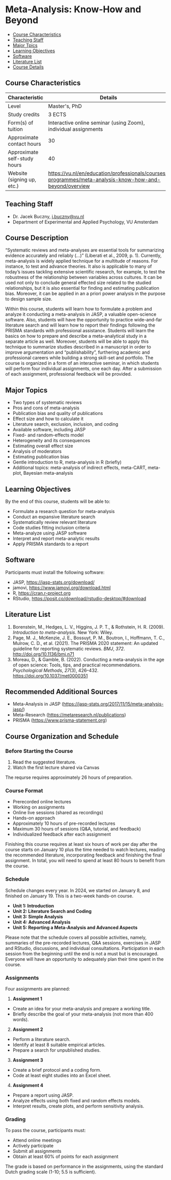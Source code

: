Meta-Analysis: Know-How and Beyond
================

- [Course Characteristics](#course-characteristics)
- [Teaching Staff](#teaching-staff)
- [Major Tpics](#major-topics)
- [Learning Objectives](#learning-objectives)
- [Software](#software)
- [Literature List](#literature-list)
- [Course Details](#course-details)

## Course Characteristics

| Characteristic               | Details                                                         |
|------------------------------|-----------------------------------------------------------------|
| Level                        | Master's, PhD                                                   |
| Study credits                | 3 ECTS                                                          |
| Form(s) of tuition           | Interactive online seminar (using Zoom), individual assignments |
| Approximate contact hours    | 30                                                              |
| Approximate self-study hours | 40                                                              |
| Website (signing up, etc.)   |  https://vu.nl/en/education/professionals/courses-programmes/meta-analysis-know-how-and-beyond/overview |

## Teaching Staff

- Dr. Jacek Buczny, j.buczny@vu.nl
- Department of Experimental and Applied Psychology, VU Amsterdam

## Course Description

“Systematic reviews and meta-analyses are essential tools for summarizing evidence accurately and reliably (...)” (Liberati et al., 2009, p. 1). Currently, meta-analysis is widely applied technique for a multitude of reasons. For instance, to test and advance theories. It also is applicable to many of today’s issues tackling extensive scientific research, for example, to test the robustness of the relationship between variables across cultures. It can be used not only to conclude general effected size related to the studied relationships, but it is also essential for finding and estimating publication bias. Moreover, it can be applied in an a priori power analysis in the purpose to design sample size.

Within this course, students will learn how to formulate a problem and analyze it conducting a meta-analysis in JASP, a valuable open-science software. Also, students will have the opportunity to practice wide-and-far literature search and will learn how to report their findings following the PRISMA standards with professional assistance. Students will learn the basics on how to prepare and describe a meta-analytical study in a separate article as well. Moreover, students will be able to apply this technique to summarize studies described in a manuscript in order to improve argumentation and “publishability”, furthering academic and professional careers while building a strong skill-set and portfolio.
The course is organized in a form of an interactive seminar, in which students will perform four individual assignments, one each day. After a submission of each assignment, professional feedback will be provided.

## Major Topics

- Two types of systematic reviews
- Pros and cons of meta-analysis
- Publication bias and quality of publications
- Effect size and how to calculate it
- Literature search, exclusion, inclusion, and coding
- Available software, including JASP
- Fixed- and random-effects model
- Heterogeneity and its consequences
- Estimating overall effect size
- Analysis of moderators
- Estimating publication bias
- Gentle introduction to R, meta-analysis in R (briefly)
- Additional topics: meta-analysis of indirect effects, meta-CART, meta-plot, Bayesian meta-analysis

## Learning Objectives

By the end of this course, students will be able to:
- Formulate a research question for meta-analysis
- Conduct an expansive literature search
- Systematically review relevant literature
- Code studies fitting inclusion criteria
- Meta-analyze using JASP software
- Interpret and report meta-analytic results
- Apply PRISMA standards to a report

## Software

Participants must install the following software:

- JASP, https://jasp-stats.org/download/
- jamovi, https://www.jamovi.org/download.html
- R, https://cran.r-project.org
- RStudio, https://posit.co/download/rstudio-desktop/#download

## Literature List

1. Borenstein, M., Hedges, L. V., Higgins, J. P. T., & Rothstein, H. R. (2009). *Introduction to meta-analysis*. New York: Wiley.
2. Page, M. J., McKenzie, J. E., Bossuyt, P. M., Boutron, I., Hoffmann, T. C., Mulrow, C. D., et al. (2021). The PRISMA 2020 statement: An updated guideline for reporting systematic reviews. *BMJ*, *372*. http://doi.org/10.1136/bmj.n71
3. Moreau, D., & Gamble, B. (2022). Conducting a meta-analysis in the age of open science: Tools, tips, and practical recommendations. *Psychological Methods*, *27*(3), 426–432. https://doi.org/10.1037/met0000351

## Recommended Additional Sources

- Meta-Analysis in JASP (https://jasp-stats.org/2017/11/15/meta-analysis-jasp/)
- Meta-Research (https://metaresearch.nl/publications)
- PRISMA (https://www.prisma-statement.org)

## Course Organization and Schedule

### Before Starting the Course

1. Read the suggested literature.
2. Watch the first lecture shared via Canvas

The requrse requires approximately 26 hours of preparation.

### Course Format

- Prerecorded online lectures
- Working on assignments
- Online live sessions (shared as recordings)
- Hands-on approach
- Approximately 10 hours of pre-recorded lectures
- Maximum 30 hours of sessions (Q&A, tutorial, and feedback)
- Individualized feedback after each assignment

Finishing this course requires at least six hours of work per day after the course starts on January 10 plus the time needed to watch lectures, reading the recommended literature, incorporating feedback and finishing the final assignment. In total, you will need to spend at least 80 hours to benefit from the course.

### Schedule

Schedule changes every year. In 2024, we started on January 8, and finished on January 19. This is a two-week hands-on course.

- **Unit 1: Introduction**
- **Unit 2: Literature Search and Coding**
- **Unit 3: Simple Analysis**
- **Unit 4: Advanced Analysis**
- **Unit 5: Reporting a Meta-Analysis and Advanced Aspects**

Please note that the schedule covers all possible activities, namely, summaries of the pre-recorded lectures, Q&A sessions, exercises in JASP and RStudio, discussions, and individual consultations. Participation in each session from the beginning until the end is not a must but is encouraged. Everyone will have an opportunity to adequately plan their time spent in the course.

### Assignments

Four assignments are planned:

1. **Assignment 1**
- Create an idea for your meta-analysis and prepare a working title.
- Briefly describe the goal of your meta-analysis (not more than 400 words).

2. **Assignment 2**
- Perform a literature search.
- Identify at least 8 suitable empirical articles.
- Prepare a search for unpublished studies.

3. **Assignment 3**
- Create a brief protocol and a coding form.
- Code at least eight studies into an Excel sheet.

4. **Assignment 4**
- Prepare a report using JASP.
- Analyze effects using both fixed and random effects models.
- Interpret results, create plots, and perform sensitivity analysis.

### Grading

To pass the course, participants must:
- Attend online meetings
- Actively participate
- Submit all assignments
- Obtain at least 60% of points for each assignment

The grade is based on performance in the assignments, using the standard Dutch grading scale (1-10; 5.5 is sufficient).

